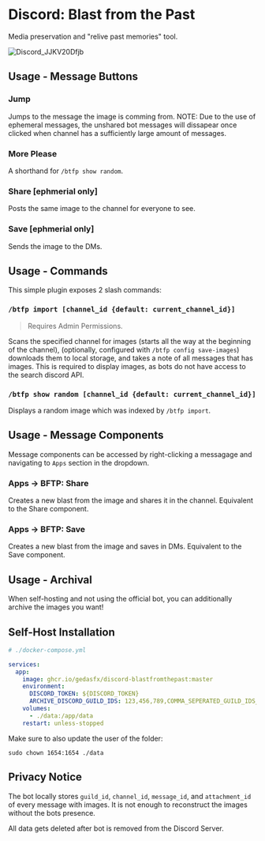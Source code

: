 # Discord: Blast from the Past

Media preservation and "relive past memories" tool.

![Discord_JJKV20Dfjb](https://github.com/user-attachments/assets/cacf586f-28a6-4a8f-a4e3-33f7b5962f8c)

## Usage - Message Buttons

### Jump

Jumps to the message the image is comming from. NOTE: Due to the use of ephemeral messages, the unshared bot messages will dissapear once clicked when channel has a sufficiently large amount of messages.

### More Please

A shorthand for `/btfp show random`.

### Share [ephmerial only]

Posts the same image to the channel for everyone to see.

### Save [ephmerial only]

Sends the image to the DMs.

## Usage - Commands

This simple plugin exposes 2 slash commands:

### `/btfp import [channel_id {default: current_channel_id}]`

> Requires Admin Permissions.

Scans the specified channel for images (starts all the way at the beginning of the channel), (optionally, configured with `/btfp config save-images`) downloads them to local storage, and takes a note of all messages that has images. This is required to display images, as bots do not have access to the search discord API.

### `/btfp show random [channel_id {default: current_channel_id}]`

Displays a random image which was indexed by `/btfp import`.

## Usage - Message Components

Message components can be accessed by right-clicking a messagage and navigating to `Apps` section in the dropdown.

### Apps -> BFTP: Share

Creates a new blast from the image and shares it in the channel. Equivalent to the Share component.

### Apps -> BFTP: Save

Creates a new blast from the image and saves in DMs. Equivalent to the Save component.

## Usage - Archival

When self-hosting and not using the official bot, you can additionally archive the images you want! 

## Self-Host Installation

```yml
# ./docker-compose.yml

services:
  app:
    image: ghcr.io/gedasfx/discord-blastfromthepast:master
    environment:
      DISCORD_TOKEN: ${DISCORD_TOKEN}
      ARCHIVE_DISCORD_GUILD_IDS: 123,456,789,COMMA_SEPERATED_GUILD_IDS_YOU_WANT_TO_ARCHIVE_IMAGES_OF
    volumes:
      - ./data:/app/data
    restart: unless-stopped
```

Make sure to also update the user of the folder:
```
sudo chown 1654:1654 ./data
```

## Privacy Notice

The bot locally stores `guild_id`, `channel_id`, `message_id`, and `attachment_id` of every message with images. It is not enough to reconstruct the images without the bots presence.

All data gets deleted after bot is removed from the Discord Server.
